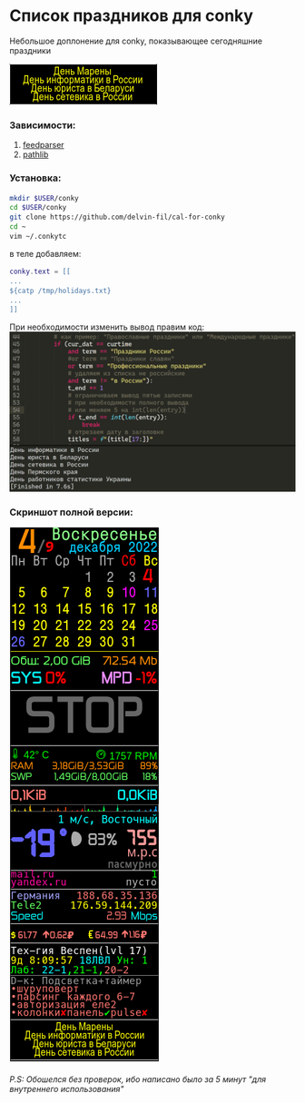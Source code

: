 # Список праздников для conky

Небольшое доплонение для conky, показывающее сегодняшние праздники

![cfc-0](cfc-0.png)

### Зависимости:

1. [feedparser](https://github.com/kurtmckee/feedparser/)
2. [pathlib](https://github.com/jazzband/pathlib2/)

### Установка:

```bash
mkdir $USER/conky
cd $USER/conky
git clone https://github.com/delvin-fil/cal-for-conky
cd ~
vim ~/.conkytc
```

в теле добавляем:

```lua
conky.text = [[
...
${catp /tmp/holidays.txt}
...
]]
```

При необходимости изменить вывод правим код:
![cfc-1](cfc-1.png)

### Скриншот полной версии:

![conky-full](conky-full.png)

###### P.S: Обошелся без проверок, ибо написано было за 5 минут "для внутреннего использования"
